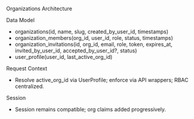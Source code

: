 Organizations Architecture

Data Model

- organizations(id, name, slug, created_by_user_id, timestamps)
- organization_members(org_id, user_id, role, status, timestamps)
- organization_invitations(id, org_id, email, role, token, expires_at, invited_by_user_id, accepted_by_user_id?, status)
- user_profile(user_id, last_active_org_id)

Request Context

- Resolve active_org_id via UserProfile; enforce via API wrappers; RBAC centralized.

Session

- Session remains compatible; org claims added progressively.
